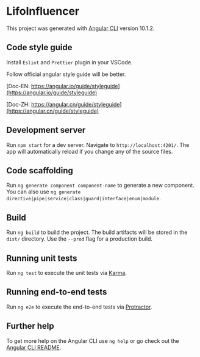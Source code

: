 # LifoInfluencer

This project was generated with [Angular CLI](https://github.com/angular/angular-cli) version 10.1.2.

## Code style guide

Install `Eslint` and `Prettier` plugin in your VSCode.

Follow official angular style guide will be better.

[Doc-EN: https://angular.io/guide/styleguide](https://angular.io/guide/styleguide)

[Doc-ZH: https://angular.cn/guide/styleguide](https://angular.cn/guide/styleguide)

## Development server


Run `npm start` for a dev server. Navigate to `http://localhost:4201/`. The app will automatically reload if you change any of the source files.

## Code scaffolding

Run `ng generate component component-name` to generate a new component. You can also use `ng generate directive|pipe|service|class|guard|interface|enum|module`.

## Build

Run `ng build` to build the project. The build artifacts will be stored in the `dist/` directory. Use the `--prod` flag for a production build.

## Running unit tests

Run `ng test` to execute the unit tests via [Karma](https://karma-runner.github.io).

## Running end-to-end tests

Run `ng e2e` to execute the end-to-end tests via [Protractor](http://www.protractortest.org/).

## Further help

To get more help on the Angular CLI use `ng help` or go check out the [Angular CLI README](https://github.com/angular/angular-cli/blob/master/README.md).
